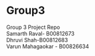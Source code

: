 # Group3
Group 3 Project Repo\
Samarth Raval- B00812673\
Dhruvi Shah-B00812683\
Varun Mahagaokar - B00826634
